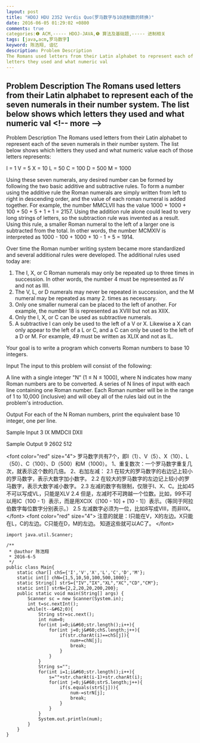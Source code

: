 ```yaml
---
layout: post
title: "HDOJ HDU 2352 Verdis Quo(罗马数字与10进制数的转换)"
date: 2016-06-05 01:29:02 +0800
comments: true
categories:❶ ACM,----- HDOJ-JAVA,❺ 算法及基础题,----- 进制相关
tags: [java,acm,罗马数字]
keyword: 陈浩翔, 谙忆
description: Problem Description 
The Romans used letters from their Latin alphabet to represent each of the seven numerals in their number system. The list below shows which 
letters they used and what numeric val 
---
```



Problem Description 
The Romans used letters from their Latin alphabet to represent each of the seven numerals in their number system. The list below shows which 
letters they used and what numeric val
&#60;!-- more --&#62;
----------

Problem Description
The Romans used letters from their Latin alphabet to represent each of the seven numerals in their number system. The list below shows which
letters they used and what numeric value each of those letters represents:

I = 1
V = 5
X = 10
L = 50
C = 100
D = 500
M = 1000

Using these seven numerals, any desired number can be formed by following the two basic additive and subtractive rules. To form a number using
the additive rule the Roman numerals are simply written from left to right in descending order, and the value of each roman numeral is added
together. For example, the number MMCLVII has the value 1000 + 1000 + 100 + 50 + 5 + 1 + 1 = 2157. Using the addition rule alone could lead to
very long strings of letters, so the subtraction rule was invented as a result. Using this rule, a smaller Roman numeral to the left of a larger one is
subtracted from the total. In other words, the number MCMXIV is interpreted as 1000 - 100 + 1000 + 10 - 1 + 5 = 1914.

Over time the Roman number writing system became more standardized and several additional rules were developed. The additional rules used today
are:

1. The I, X, or C Roman numerals may only be repeated up to three times in succession. In other words, the number 4 must be represented as IV
and not as IIII.
2. The V, L, or D numerals may never be repeated in succession, and the M numeral may be repeated as many 2. times as necessary.
3. Only one smaller numeral can be placed to the left of another. For example, the number 18 is represented as XVIII but not as XIIX.
4. Only the I, X, or C can be used as subtractive numerals.
5. A subtractive I can only be used to the left of a V or X. Likewise a X can only appear to the left of a L or C, and a C can only be used to the
left of a D or M. For example, 49 must be written as XLIX and not as IL.

Your goal is to write a program which converts Roman numbers to base 10 integers.
 

Input
The input to this problem will consist of the following:

A line with a single integer "N" (1 ≤ N ≤ 1000), where N indicates how many Roman numbers are to be converted.
A series of N lines of input with each line containing one Roman number. Each Roman number will be in the range of 1 to 10,000 (inclusive)
and will obey all of the rules laid out in the problem's introduction.
 

Output
For each of the N Roman numbers, print the equivalent base 10 integer, one per line.
 

Sample Input
3
IX
MMDCII
DXII
 

Sample Output
9
2602
512

&#60;font color="red" size="4"&#62;
罗马数字共有7个，即I（1）、V（5）、X（10）、L（50）、C（100）、D（500）和M（1000）。
1、重复数次：一个罗马数字重复几次，就表示这个数的几倍。
2、右加左减：
2.1 在较大的罗马数字的右边记上较小的罗马数字，表示大数字加小数字。
2.2 在较大的罗马数字的左边记上较小的罗马数字，表示大数字减小数字。
2.3 左减的数字有限制，仅限于I、X、C。比如45不可以写成VL，只能是XLV
2.4 但是，左减时不可跨越一个位数。比如，99不可以用IC（100 - 1）表示，而是用XCIX（[100 - 10] + [10 - 1]）表示。（等同于阿拉伯数字每位数字分别表示。）
2.5 左减数字必须为一位，比如8写成VIII，而非IIX。
&#60;/font&#62;
&#60;font color="red" size="4"&#62;
注意的就是：I只能在V，X的左边。X只能在L，C的左边。C只能在D，M的左边。
知道这些就可以AC了。
&#60;/font&#62;

```
import java.util.Scanner;

/**
 * @author 陈浩翔
 * 2016-6-5
 */
public class Main{
	static char[] chS={'I','V','X','L','C','D','M'};
	static int[] chN={1,5,10,50,100,500,1000};
	static String[] strS={"IV","IX","XL","XC","CD","CM"};
	static int[] strN={2,2,20,20,200,200};
	public static void main(String[] args) {
		Scanner sc = new Scanner(System.in);
		int t=sc.nextInt();
		while(t--&#62;0){
			String str=sc.next();
			int num=0;
			for(int i=0;i&#60;str.length();i++){
				for(int j=0;j&#60;chS.length;j++){
					if(str.charAt(i)==chS[j]){
						num+=chN[j];
						break;
					}
				}
			}
			String s="";
			for(int i=1;i&#60;str.length();i++){
				s=""+str.charAt(i-1)+str.charAt(i);
				for(int j=0;j&#60;strS.length;j++){
					if(s.equals(strS[j])){
						num-=strN[j];
						break;
					}
				}
			}
			System.out.println(num);
		}
	}
}

```